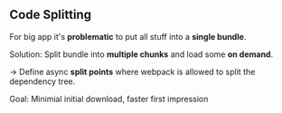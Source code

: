 ## Code Splitting

For big app it's **problematic** to put all stuff into a **single bundle**.

Solution: Split bundle into **multiple chunks** and load some **on demand**.

→ Define async **split points** where webpack is allowed to split the dependency tree.

Goal: Minimial initial download, faster first impression

